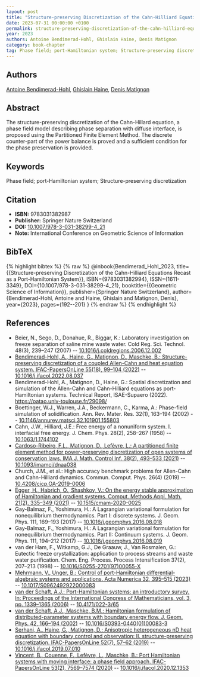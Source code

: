 ```yaml
---
layout: post
title: "Structure-preserving Discretization of the Cahn-Hilliard Equations Recast as a Port-Hamiltonian System"
date: 2023-07-31 00:00:00 +0100
permalink: structure-preserving-discretization-of-the-cahn-hilliard-equations-recast-as-a-port-hamiltonian-system
year: 2023
authors: Antoine Bendimerad-Hohl, Ghislain Haine, Denis Matignon
category: book-chapter
tag: Phase field; port-Hamiltonian system; Structure-preserving discretization
---
```

 
## Authors
[Antoine Bendimerad-Hohl](authors/antoine-bendimerad-hohl), [Ghislain Haine](authors/ghislain-haine), [Denis Matignon](authors/denis-matignon)
 
## Abstract
The structure-preserving discretization of the Cahn-Hillard equation, a phase field model describing phase separation with diffuse interface, is proposed using the Partitioned Finite Element Method. The discrete counter-part of the power balance is proved and a sufficient condition for the phase preservation is provided.
 
## Keywords
Phase field; port-Hamiltonian system; Structure-preserving discretization
 
## Citation
- **ISBN:** 9783031382987
- **Publisher:** Springer Nature Switzerland
- **DOI:** [10.1007/978-3-031-38299-4_21](https://doi.org/10.1007/978-3-031-38299-4_21)
- **Note:** International Conference on Geometric Science of Information
 
## BibTeX
{% highlight bibtex %}
{% raw %}
@inbook{Bendimerad_Hohl_2023,
  title={{Structure-preserving Discretization of the Cahn-Hilliard Equations Recast as a Port-Hamiltonian System}},
  ISBN={9783031382994},
  ISSN={1611-3349},
  DOI={10.1007/978-3-031-38299-4_21},
  booktitle={{Geometric Science of Information}},
  publisher={Springer Nature Switzerland},
  author={Bendimerad-Hohl, Antoine and Haine, Ghislain and Matignon, Denis},
  year={2023},
  pages={192--201}
}
{% endraw %}
{% endhighlight %}
 
## References
- Beier, N., Sego, D., Donahue, R., Biggar, K.: Laboratory investigation on freeze separation of saline mine waste water. Cold Reg. Sci. Technol. 48(3), 239–247 (2007) -- [10.1016/j.coldregions.2006.12.002](https://doi.org/10.1016/j.coldregions.2006.12.002)
- [Bendimerad-Hohl, A., Haine, G., Matignon, D., Maschke, B.: Structure-preserving discretization of a coupled Allen-Cahn and heat equation system. IFAC-PapersOnLine 55(18), 99–104 (2022)](structure-preserving-discretization-of-a-coupled-allen-cahn-and-heat-equation-system) -- [10.1016/j.ifacol.2022.08.037](https://doi.org/10.1016/j.ifacol.2022.08.037)
- Bendimerad-Hohl, A., Matignon, D., Haine, G.: Spatial discretization and simulation of the Allen-Cahn and Cahn-Hilliard equations as port-Hamiltonian systems. Technical Report, ISAE-Supaero (2022). https://oatao.univ-toulouse.fr/29098/
- Boettinger, W.J., Warren, J.A., Beckermann, C., Karma, A.: Phase-field simulation of solidification. Ann. Rev. Mater. Res. 32(1), 163–194 (2002) -- [10.1146/annurev.matsci.32.101901.155803](https://doi.org/10.1146/annurev.matsci.32.101901.155803)
- Cahn, J.W., Hilliard, J.E.: Free energy of a nonuniform system. I. interfacial free energy. J. Chem. Phys. 28(2), 258–267 (1958) -- [10.1063/1.1744102](https://doi.org/10.1063/1.1744102)
- [Cardoso-Ribeiro, F.L., Matignon, D., Lefèvre, L.: A partitioned finite element method for power-preserving discretization of open systems of conservation laws. IMA J. Math. Control Inf. 38(2), 493–533 (2021)](a-partitioned-finite-element-method-for-power-preserving-discretization-of-open-systems-of-conservation-laws) -- [10.1093/imamci/dnaa038](https://doi.org/10.1093/imamci/dnaa038)
- Church, J.M., et al.: High accuracy benchmark problems for Allen-Cahn and Cahn-Hilliard dynamics. Commun. Comput. Phys. 26(4) (2019) -- [10.4208/cicp.OA-2019-0006](https://doi.org/10.4208/cicp.OA-2019-0006)
- [Egger, H., Habrich, O., Shashkov, V.: On the energy stable approximation of Hamiltonian and gradient systems. Comput. Methods Appl. Math. 21(2), 335–349 (2021)](on-the-energy-stable-approximation-of-hamiltonian-and-gradient-systems) -- [10.1515/cmam-2020-0025](https://doi.org/10.1515/cmam-2020-0025)
- Gay-Balmaz, F., Yoshimura, H.: A Lagrangian variational formulation for nonequilibrium thermodynamics. Part I: discrete systems. J. Geom. Phys. 111, 169–193 (2017) -- [10.1016/j.geomphys.2016.08.018](https://doi.org/10.1016/j.geomphys.2016.08.018)
- Gay-Balmaz, F., Yoshimura, H.: A Lagrangian variational formulation for nonequilibrium thermodynamics. Part II: Continuum systems. J. Geom. Phys. 111, 194–212 (2017) -- [10.1016/j.geomphys.2016.08.019](https://doi.org/10.1016/j.geomphys.2016.08.019)
- van der Ham, F., Witkamp, G.J., De Graauw, J., Van Rosmalen, G.: Eutectic freeze crystallization: application to process streams and waste water purification. Chem. Eng. Process. Process Intensification 37(2), 207–213 (1998) -- [10.1016/S0255-2701(97)00055-X](https://doi.org/10.1016/S0255-2701(97)00055-X)
- [Mehrmann, V., Unger, B.: Control of port-Hamiltonian differential-algebraic systems and applications. Acta Numerica 32, 395–515 (2023)](control-of-port-hamiltonian-differential-algebraic-systems-and-applications) -- [10.1017/S0962492922000083](https://doi.org/10.1017/S0962492922000083)
- [van der Schaft, A.J.: Port-Hamiltonian systems: an introductory survey. In: Proceedings of the International Congress of Mathematicians, vol. 3, pp. 1339–1365 (2006)](port-hamiltonian-systems-an-introductory-survey) -- [10.4171/022-3/65](https://doi.org/10.4171/022-3/65)
- [van der Schaft, A.J., Maschke, B.M.: Hamiltonian formulation of distributed-parameter systems with boundary energy flow. J. Geom. Phys. 42, 166–194 (2002)](hamiltonian-formulation-of-distributed-parameter-systems-with-boundary-energy-flow) -- [10.1016/S0393-0440(01)00083-3](https://doi.org/10.1016/S0393-0440(01)00083-3)
- [Serhani, A., Haine, G., Matignon, D.: Anisotropic heterogeneous nD heat equation with boundary control and observation: II. structure-preserving discretization. IFAC-PapersOnLine 52(7), 57–62 (2019)](anisotropic-heterogeneous-n-d-heat-equation-with-boundary-control-and-observation-ii-structure-preserving-discretization) -- [10.1016/j.ifacol.2019.07.010](https://doi.org/10.1016/j.ifacol.2019.07.010)
- [Vincent, B., Couenne, F., Lefèvre, L., Maschke, B.: Port Hamiltonian systems with moving interface: a phase field approach. IFAC-PapersOnLine 53(2), 7569–7574 (2020)](port-hamiltonian-systems-with-moving-interface-a-phase-field-approach) -- [10.1016/j.ifacol.2020.12.1353](https://doi.org/10.1016/j.ifacol.2020.12.1353)

